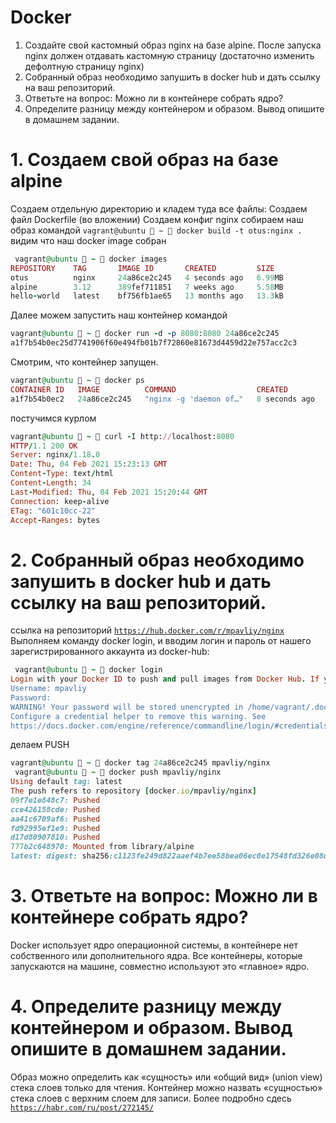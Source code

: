 # Docker
1. Создайте свой кастомный образ nginx на базе alpine. После запуска nginx должен отдавать кастомную страницу (достаточно изменить дефолтную страницу nginx)
2. Собранный образ необходимо запушить в docker hub и дать ссылку на ваш репозиторий.
3. Ответьте на вопрос: Можно ли в контейнере собрать ядро?
4. Определите разницу между контейнером и образом. Вывод опишите в домашнем задании.

# 1. Создаем свой образ на базе alpine
Создаем отдельную директорию и кладем туда все файлы:
Создаем файл Dockerfile (во вложении)
Создаем конфиг nginx
собираем наш образ командой
<code>vagrant@ubuntu  ~  docker build -t otus:nginx .</code>
видим что наш docker image собран 
```ruby
 vagrant@ubuntu  ~  docker images                                                                             
REPOSITORY    TAG       IMAGE ID       CREATED         SIZE
otus          nginx     24a86ce2c245   4 seconds ago   6.99MB
alpine        3.12      389fef711851   7 weeks ago     5.58MB
hello-world   latest    bf756fb1ae65   13 months ago   13.3kB
```
Далее можем запустить наш контейнер командой
```ruby
vagrant@ubuntu  ~  docker run -d -p 8080:8080 24a86ce2c245                                            
a1f7b54b0ec25d7741906f60e494fb01b7f72860e81673d4459d22e757acc2c3
```
Смотрим, что контейнер запущен.
```ruby
vagrant@ubuntu  ~  docker ps                                                                                   
CONTAINER ID   IMAGE          COMMAND                  CREATED         STATUS         PORTS                    NAMES
a1f7b54b0ec2   24a86ce2c245   "nginx -g 'daemon of…"   8 seconds ago   Up 7 seconds   0.0.0.0:8080->8080/tcp   priceless_rubin
```
постучимся курлом
```ruby
vagrant@ubuntu  ~  curl -I http://localhost:8080                                                                
HTTP/1.1 200 OK
Server: nginx/1.18.0
Date: Thu, 04 Feb 2021 15:23:13 GMT
Content-Type: text/html
Content-Length: 34
Last-Modified: Thu, 04 Feb 2021 15:20:44 GMT
Connection: keep-alive
ETag: "601c10cc-22"
Accept-Ranges: bytes
```
# 2. Собранный образ необходимо запушить в docker hub и дать ссылку на ваш репозиторий.
ссылка на репозиторий
<code>https://hub.docker.com/r/mpavliy/nginx</code>
Выполняем команду docker login, и вводим логин и пароль от нашего зарегистрированного аккаунта из docker-hub:
```ruby
 vagrant@ubuntu  ~  docker login                                                                   
Login with your Docker ID to push and pull images from Docker Hub. If you don't have a Docker ID, head over to https://hub.docker.com to create one.
Username: mpavliy
Password:
WARNING! Your password will be stored unencrypted in /home/vagrant/.docker/config.json.
Configure a credential helper to remove this warning. See
https://docs.docker.com/engine/reference/commandline/login/#credentials-store
```
делаем PUSH
```ruby
vagrant@ubuntu  ~  docker tag 24a86ce2c245 mpavliy/nginx                                                 
 vagrant@ubuntu  ~  docker push mpavliy/nginx                                                       
Using default tag: latest
The push refers to repository [docker.io/mpavliy/nginx]
09f7e1e848c7: Pushed
cce426158cde: Pushed
aa41c6709af6: Pushed
fd92995ef1e9: Pushed
d17d80907810: Pushed
777b2c648970: Mounted from library/alpine
latest: digest: sha256:c1123fe249d822aaef4b7ee58bea06ec0e17548fd326e08dd025b20bb989f030 size: 1566
```
# 3. Ответьте на вопрос: Можно ли в контейнере собрать ядро?
Docker использует ядро операционной системы, в контейнере нет собственного или дополнительного ядра. Все контейнеры, которые запускаются на машине, совместно используют это «главное» ядро. 
# 4. Определите разницу между контейнером и образом. Вывод опишите в домашнем задании.
Образ можно определить как «сущность» или «общий вид» (union view) стека слоев только для чтения. Контейнер можно назвать «сущностью» стека слоев с верхним слоем для записи. Более подробно сдесь <code>https://habr.com/ru/post/272145/</code>
